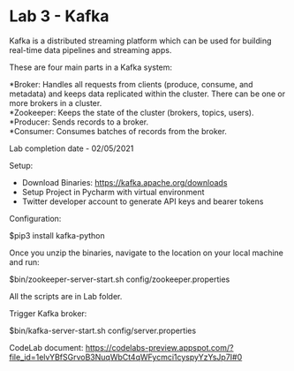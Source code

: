 # Lab 3 - Kafka

Kafka is a distributed streaming platform which can be used for building real-time data pipelines and streaming apps.

These are four main parts in a Kafka system:

*Broker: Handles all requests from clients (produce, consume, and metadata) and keeps data replicated within the cluster. There can be one or more brokers in a cluster.  
*Zookeeper: Keeps the state of the cluster (brokers, topics, users).  
*Producer: Sends records to a broker.  
*Consumer: Consumes batches of records from the broker.  



Lab completion date - 02/05/2021

Setup:

- Download Binaries: https://kafka.apache.org/downloads
- Setup Project in Pycharm with virtual environment
- Twitter developer account to generate API keys and bearer tokens


Configuration:

$pip3 install kafka-python


Once you unzip the binaries, navigate to the location on your local machine and run:

$bin/zookeeper-server-start.sh config/zookeeper.properties

All the scripts are in Lab folder.

Trigger Kafka broker:

$bin/kafka-server-start.sh config/server.properties

CodeLab document:
https://codelabs-preview.appspot.com/?file_id=1elvYBfSGrvoB3NuqWbCt4qWFycmci1cyspyYzYsJp7I#0


